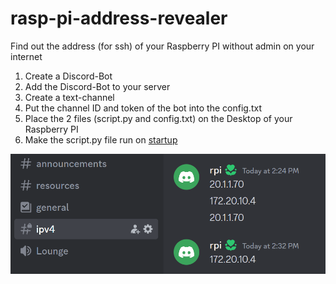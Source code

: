 # rasp-pi-address-revealer
Find out the address (for ssh) of your Raspberry PI without admin on your internet
1. Create a Discord-Bot
2. Add the Discord-Bot to your server
3. Create a text-channel
4. Put the channel ID and token of the bot into the config.txt
5. Place the 2 files (script.py and config.txt) on the Desktop of your Raspberry PI
6. Make the script.py file run on [startup](https://www.makeuseof.com/how-to-run-a-raspberry-pi-program-script-at-startup/)
<img src="README.png">
